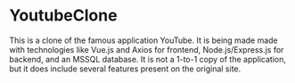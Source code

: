 # YoutubeClone
This is a clone of the famous application YouTube. It is being made made with technologies like Vue.js and Axios for frontend, Node.js/Express.js for backend, and an MSSQL database. It is not a 1-to-1 copy of the application, but it does include several features present on the original site.  
